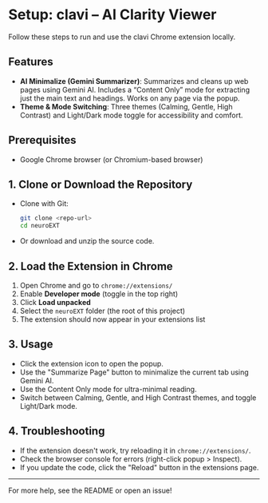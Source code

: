 # Setup: clavi – AI Clarity Viewer

Follow these steps to run and use the clavi Chrome extension locally.

## Features

- **AI Minimalize (Gemini Summarizer)**: Summarizes and cleans up web pages using Gemini AI. Includes a “Content Only” mode for extracting just the main text and headings. Works on any page via the popup.
- **Theme & Mode Switching**: Three themes (Calming, Gentle, High Contrast) and Light/Dark mode toggle for accessibility and comfort.

## Prerequisites

- Google Chrome browser (or Chromium-based browser)

## 1. Clone or Download the Repository

- Clone with Git:
  ```sh
  git clone <repo-url>
  cd neuroEXT
  ```
- Or download and unzip the source code.

## 2. Load the Extension in Chrome

1. Open Chrome and go to `chrome://extensions/`
2. Enable **Developer mode** (toggle in the top right)
3. Click **Load unpacked**
4. Select the `neuroEXT` folder (the root of this project)
5. The extension should now appear in your extensions list

## 3. Usage

- Click the extension icon to open the popup.
- Use the "Summarize Page" button to minimalize the current tab using Gemini AI.
- Use the Content Only mode for ultra-minimal reading.
- Switch between Calming, Gentle, and High Contrast themes, and toggle Light/Dark mode.

## 4. Troubleshooting

- If the extension doesn't work, try reloading it in `chrome://extensions/`.
- Check the browser console for errors (right-click popup > Inspect).
- If you update the code, click the "Reload" button in the extensions page.

---

For more help, see the README or open an issue!
